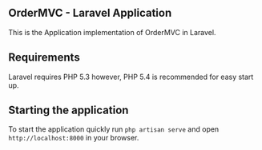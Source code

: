 ## OrderMVC - Laravel Application

This is the Application implementation of OrderMVC in Laravel.

Requirements
------------------------

Laravel requires PHP 5.3 however, PHP 5.4 is recommended for easy start up.


Starting the application
------------------------

To start the application quickly run `php artisan serve` and open `http://localhost:8000` in your browser.